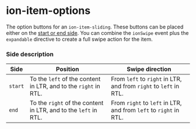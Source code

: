 # ion-item-options

The option buttons for an `ion-item-sliding`. These buttons can be placed either on the [start or end side](#side-description).
You can combine the `ionSwipe` event plus the `expandable` directive to create a full swipe action for the item.


### Side description

| Side    | Position                                                        | Swipe direction                                                   |
|---------|-----------------------------------------------------------------|-------------------------------------------------------------------|
| `start` | To the `left` of the content in LTR, and to the `right` in RTL. | From `left` to `right` in LTR, and from `right` to `left` in RTL. |
| `end`   | To the `right` of the content in LTR, and to the `left` in RTL. | From `right` to `left` in LTR, and from `left` to `right` in RTL. |

